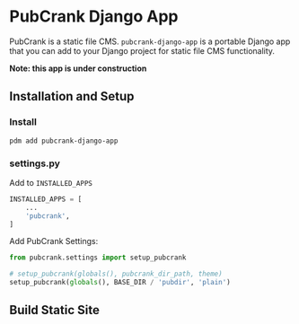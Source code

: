 # PubCrank Django App

PubCrank is a static file CMS. `pubcrank-django-app` is a portable Django app that you can add to your Django project for static file CMS functionality.

**Note: this app is under construction**

## Installation and Setup

### Install

`pdm add pubcrank-django-app`

### settings.py

Add to `INSTALLED_APPS`

```python
INSTALLED_APPS = [
    ...
    'pubcrank',
]
```

Add PubCrank Settings:

```python
from pubcrank.settings import setup_pubcrank

# setup_pubcrank(globals(), pubcrank_dir_path, theme)
setup_pubcrank(globals(), BASE_DIR / 'pubdir', 'plain')
```

## Build Static Site
